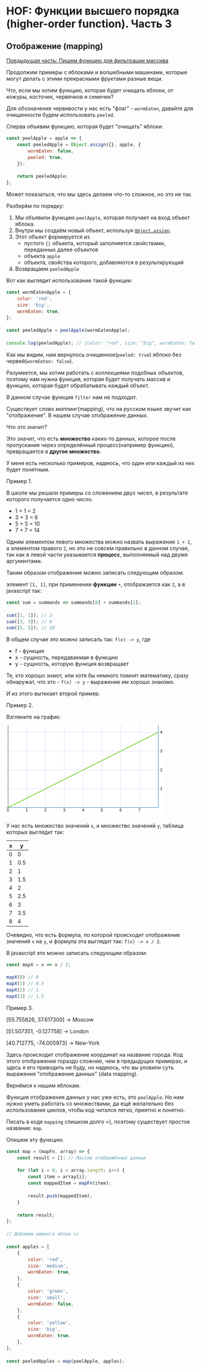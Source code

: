 # HOF: Функции высшего порядка (higher-order function). Часть 3

## Отображение (mapping)

[Предыдущая часть: Пишем функцию для фильтрации массива](../hof-2)

Продолжим примеры с яблоками и волшебными машинами, которые могут
делать с этими прекрасными фруктами разные вещи.

Что, если мы хотим функцию, которая будет очищать яблоки, от кожуры, 
косточек, червячков и семечек?

Для обозначения червивости у нас есть "флаг" - `wormEaten`, давайте для
очищенности будем использовать `peeled`.

Сперва объявим функцию, которая будет "очищать" яблоки.

```javascript
const peelApple = apple => {
    const peeledApple = Object.assign({}, apple, {
        wormEaten: false,
        peeled: true,
    });
    
    return peeledApple;
};
```

Может показаться, что мы здесь делаем что-то сложное, но это не так.

Разберём по порядку:
1. Мы объявили функцию `peelApple`, которая получает на вход объект яблока.
2. Внутри мы создаём новый объект, используя 
[`Object.assign`](https://developer.mozilla.org/ru/docs/Web/JavaScript/Reference/Global_Objects/Object/assign).
3. Этот объект формируется из 
    * пустого `{}` объекта, который заполняется свойствами, переданных далее
    объектов
    * объекта `apple`
    * объекта, свойства которого, добавляются в результирующий
4. Возвращаем `peeledApple`

Вот как выглядит использование такой функции:

```javascript
const wormEatenApple = {
    color: 'red',
    size: 'big',
    wormEaten: true,
};

const peeledApple = peelApple(wormEatenApple);

console.log(peeledApple); // {color: "red", size: "big", wormEaten: false, peeled: true}
```

Как мы видим, нам вернулось очищенное(`peeled: true`) яблоко без червей(`wormEaten: false`).

Разумеется, мы хотим работать с коллекциями подобных объектов, поэтому нам нужна функция,
которая будет получать массив и функцию, которая будет обрабатывать каждый объект.

В данном случае функция `filter` нам не подходит.

Существует слово _маппинг_(mapping), что на русском языке звучит как "отображение".
В нашем случае отображение данных.

Что это значит?

Это значит, что есть **множество** каких-то данных, которое после пропускания через определённый
процесс(например функцию), превращается в **другое множество**.

У меня есть несколько примеров, надеюсь, что один или каждый из них будет понятным.

Пример 1.

В школе мы решали примеры со сложением двух чисел, в результате которого получается одно
число.

* 1 + 1 = 2
* 3 + 3 = 6
* 5 + 5 = 10
* 7 + 7 = 14

Одним элементом левого множества можно назвать выражение `1 + 1`, а элементом правого `2`,
но это не совсем правильно в данном случае, так как в левой части указывается **процесс**,
выполняемый над двумя аргументами.

Таким образом отображение можно записать следующим образом:

элемент `[1, 1]`, при применении **функции** `+`, отображается как `2`, а в javascript так:

```javascript
const sum = summands => summands[0] + summands[1];

sum([1, 1]); // 2
sum([3, 3]); // 6
sum([5, 5]); // 10
```

В общем случае это можно записать так: `f(x) -> y`, где 
* f - функция
* x - сущность, передаваемая в функцию
* y - сущность, которую функция возвращает

Те, кто хорошо знают, или хотя бы немного помнят математику,
сразу обнаружат, что это - `f(x) -> y` - выражение им хорошо знакомо.

И из этого вытекает второй пример.

Пример 2.

Взгляните на график:

![chart](./img/chart.png)

У нас есть множество значений `x`, и множество значений `y`, таблица которых
выглядит так:

| x | y |
|---|---|
| 0 | 0 |
| 1 |0.5|
| 2 | 1 |
| 3 |1.5|
| 4 | 2 |
| 5 |2.5|
| 6 | 3 |
| 7 |3.5|
| 8 | 4 |

Очевидно, что есть формула, по которой происходит отображение значений `x` на `y`,
и формула эта выглядит так: `f(x) -> x / 2`.

В javascript это можно записать следующим образом:

```javascript
const mapX = x => x / 2;

mapX(0) // 0
mapX(1) // 0.5
mapX(2) // 1
mapX(3) // 1.5
```

Пример 3.

[55.755826, 37.617300] -> Moscow

[51.507351, -0.127758] -> London

[40.712775, -74.005973] -> New-York

Здесь происходит отображение координат на название города.
Код этого отображения гораздо сложнее, чем в предыдущих примерах, и здесь я его
приводить не буду, но надеюсь, что вы уловили суть выражения 
"отображение данных" (data mapping).

Вернёмся к нашим яблокам.

Функция отображения данных у нас уже есть, это `peelApple`.
Но нам нужно уметь работать со множествами, да ещё желательно без
использования циклов, чтобы код читался легко, приятно и понятно.

Писать в коде `mapping` слишком долго =), поэтому существует
простое название: `map`.

Опишем эту функцию.

```javascript
const map = (mapFn, array) => {
    const result = []; // Массив отображённых данных
    
    for (let i = 0; i < array.length; i++) {
        const item = array[i];
        const mappedItem = mapFn(item);
        
        result.push(mappedItem);
    }
    
    return result;
};

// Добавим немного яблок =)

const apples = [
    {
        color: 'red',
        size: 'medium',
        wormEaten: true,
    },
    {
        color: 'green',
        size: 'small',
        wormEaten: false,
    },
    {
        color: 'yellow',
        size: 'big',
        wormEaten: true,
    },
];

const peeledApples = map(peelApple, apples);
```